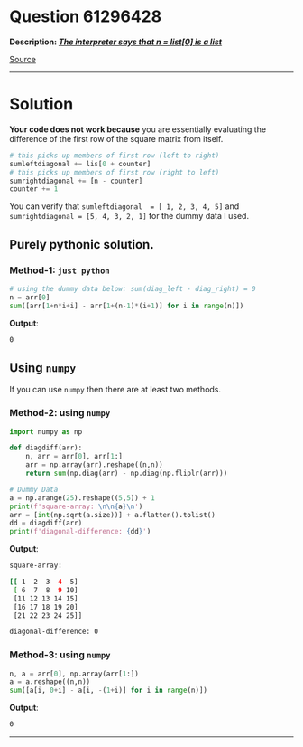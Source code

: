 # Question 61296428

**Description: [_The interpreter says that n = list[0] is a list_][#Q]**

[Source][#Q]

[#Q]: https://stackoverflow.com/questions/61296428/the-interpreter-says-that-n-list0-is-a-list

---

# Solution

**Your code does not work because** you are essentially evaluating the difference of the first row of the square matrix from itself.

```python
# this picks up members of first row (left to right)
sumleftdiagonal += lis[0 + counter]
# this picks up members of first row (right to left)
sumrightdiagonal += [n - counter]
counter += 1
```

You can verify that `sumleftdiagonal  = [ 1, 2, 3, 4, 5]` and `sumrightdiagonal = [5, 4, 3, 2, 1]` for the dummy data I used.

## Purely pythonic solution.

### Method-1: `just python`

```python
# using the dummy data below: sum(diag_left - diag_right) = 0
n = arr[0]
sum([arr[1+n*i+i] - arr[1+(n-1)*(i+1)] for i in range(n)])
```

**Output**:

```bash
0
```

## Using `numpy`

If you can use `numpy` then there are at least two methods.

### Method-2: using `numpy`

```python
import numpy as np

def diagdiff(arr):
    n, arr = arr[0], arr[1:]
    arr = np.array(arr).reshape((n,n))
    return sum(np.diag(arr) - np.diag(np.fliplr(arr)))

# Dummy Data
a = np.arange(25).reshape((5,5)) + 1
print(f'square-array: \n\n{a}\n')
arr = [int(np.sqrt(a.size))] + a.flatten().tolist()
dd = diagdiff(arr)
print(f'diagonal-difference: {dd}')
```

**Output**:

```bash
square-array:

[[ 1  2  3  4  5]
 [ 6  7  8  9 10]
 [11 12 13 14 15]
 [16 17 18 19 20]
 [21 22 23 24 25]]

diagonal-difference: 0
```

### Method-3: using `numpy`

```python
n, a = arr[0], np.array(arr[1:])
a = a.reshape((n,n))
sum([a[i, 0+i] - a[i, -(1+i)] for i in range(n)])
```

**Output**:

```bash
0
```

---

